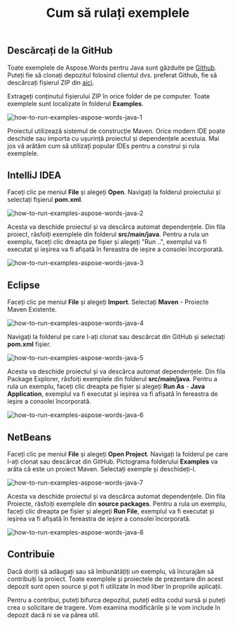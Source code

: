 ﻿---
title: Cum să rulați exemplele
second_title: Aspose.Words pentru Java
articleTitle: Cum să rulați exemplele
linktitle: Cum să rulați exemplele
type: docs
description: "Descărcare Aspose.Words pentru Java exemple din depozitul nostru GitHub și aflați cum să le rulați pentru a vă familiariza cu posibilitățile și caracteristicile Aspose.Words."
weight: 130
url: /ro/java/how-to-run-the-examples/
---

## Descărcați de la GitHub

Toate exemplele de Aspose.Words pentru Java sunt găzduite pe [Github](https://github.com/aspose-words/Aspose.Words-for-Java). Puteți fie să clonați depozitul folosind clientul dvs. preferat Github, fie să descărcați fișierul ZIP din [aici](https://github.com/aspose-words/Aspose.Words-for-Java/archive/master.zip).

Extrageți conținutul fișierului ZIP în orice folder de pe computer. Toate exemplele sunt localizate în folderul **Examples**.

![how-to-run-examples-aspose-words-java-1](how-to-run-examples-aspose-words-java-1.png)

Proiectul utilizează sistemul de construcție Maven. Orice modern IDE poate deschide sau importa cu ușurință proiectul și dependențele acestuia. Mai jos vă arătăm cum să utilizați popular IDEs pentru a construi și rula exemplele.

## IntelliJ IDEA

Faceți clic pe meniul **File** și alegeți **Open**. Navigați la folderul proiectului și selectați fișierul **pom.xml**.

![how-to-run-examples-aspose-words-java-2](how-to-run-examples-aspose-words-java-2.png)

Acesta va deschide proiectul și va descărca automat dependențele. Din fila proiect, răsfoiți exemplele din folderul **src/main/java**. Pentru a rula un exemplu, faceți clic dreapta pe fișier și alegeți "Run ..", exemplul va fi executat și ieșirea va fi afișată în fereastra de ieșire a consolei încorporată.

![how-to-run-examples-aspose-words-java-3](how-to-run-examples-aspose-words-java-3.png)

## Eclipse

Faceți clic pe meniul **File** și alegeți **Import**. Selectați **Maven** - Proiecte Maven Existente.

![how-to-run-examples-aspose-words-java-4](how-to-run-examples-aspose-words-java-4.png)

Navigați la folderul pe care l-ați clonat sau descărcat din GitHub și selectați **pom.xml** fișier.

![how-to-run-examples-aspose-words-java-5](how-to-run-examples-aspose-words-java-5.png)

Acesta va deschide proiectul și va descărca automat dependențele. Din fila Package Explorer, răsfoiți exemplele din folderul **src/main/java**. Pentru a rula un exemplu, faceți clic dreapta pe fișier și alegeți **Run As** - **Java Application**, exemplul va fi executat și ieșirea va fi afișată în fereastra de ieșire a consolei încorporată.

![how-to-run-examples-aspose-words-java-6](how-to-run-examples-aspose-words-java-6.png)

## NetBeans

Faceți clic pe meniul **File** și alegeți **Open Project**. Navigați la folderul pe care l-ați clonat sau descărcat din GitHub. Pictograma folderului **Examples** va arăta că este un proiect Maven. Selectați exemple și deschideți-l.

![how-to-run-examples-aspose-words-java-7](how-to-run-examples-aspose-words-java-7.png)

Acesta va deschide proiectul și va descărca automat dependențele. Din fila Proiecte, răsfoiți exemplele din **source packages**. Pentru a rula un exemplu, faceți clic dreapta pe fișier și alegeți **Run File**, exemplul va fi executat și ieșirea va fi afișată în fereastra de ieșire a consolei încorporată.

![how-to-run-examples-aspose-words-java-8](how-to-run-examples-aspose-words-java-8.png)

## Contribuie

Dacă doriți să adăugați sau să îmbunătățiți un exemplu, vă încurajăm să contribuiți la proiect. Toate exemplele și proiectele de prezentare din acest depozit sunt open source și pot fi utilizate în mod liber în propriile aplicații.

Pentru a contribui, puteți bifurca depozitul, puteți edita codul sursă și puteți crea o solicitare de tragere. Vom examina modificările și le vom include în depozit dacă ni se va părea util.
